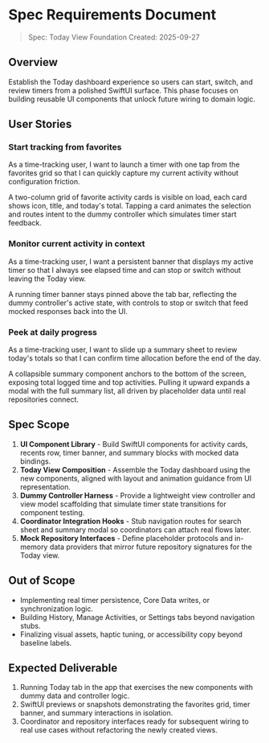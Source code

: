 # Spec Requirements Document

> Spec: Today View Foundation
> Created: 2025-09-27

## Overview

Establish the Today dashboard experience so users can start, switch, and review timers from a polished SwiftUI surface. This phase focuses on building reusable UI components that unlock future wiring to domain logic.

## User Stories

### Start tracking from favorites

As a time-tracking user, I want to launch a timer with one tap from the favorites grid so that I can quickly capture my current activity without configuration friction.

A two-column grid of favorite activity cards is visible on load, each card shows icon, title, and today's total. Tapping a card animates the selection and routes intent to the dummy controller which simulates timer start feedback.

### Monitor current activity in context

As a time-tracking user, I want a persistent banner that displays my active timer so that I always see elapsed time and can stop or switch without leaving the Today view.

A running timer banner stays pinned above the tab bar, reflecting the dummy controller's active state, with controls to stop or switch that feed mocked responses back into the UI.

### Peek at daily progress

As a time-tracking user, I want to slide up a summary sheet to review today's totals so that I can confirm time allocation before the end of the day.

A collapsible summary component anchors to the bottom of the screen, exposing total logged time and top activities. Pulling it upward expands a modal with the full summary list, all driven by placeholder data until real repositories connect.

## Spec Scope

1. **UI Component Library** - Build SwiftUI components for activity cards, recents row, timer banner, and summary blocks with mocked data bindings.
2. **Today View Composition** - Assemble the Today dashboard using the new components, aligned with layout and animation guidance from UI representation.
3. **Dummy Controller Harness** - Provide a lightweight view controller and view model scaffolding that simulate timer state transitions for component testing.
4. **Coordinator Integration Hooks** - Stub navigation routes for search sheet and summary modal so coordinators can attach real flows later.
5. **Mock Repository Interfaces** - Define placeholder protocols and in-memory data providers that mirror future repository signatures for the Today view.

## Out of Scope

- Implementing real timer persistence, Core Data writes, or synchronization logic.
- Building History, Manage Activities, or Settings tabs beyond navigation stubs.
- Finalizing visual assets, haptic tuning, or accessibility copy beyond baseline labels.

## Expected Deliverable

1. Running Today tab in the app that exercises the new components with dummy data and controller logic.
2. SwiftUI previews or snapshots demonstrating the favorites grid, timer banner, and summary interactions in isolation.
3. Coordinator and repository interfaces ready for subsequent wiring to real use cases without refactoring the newly created views.
